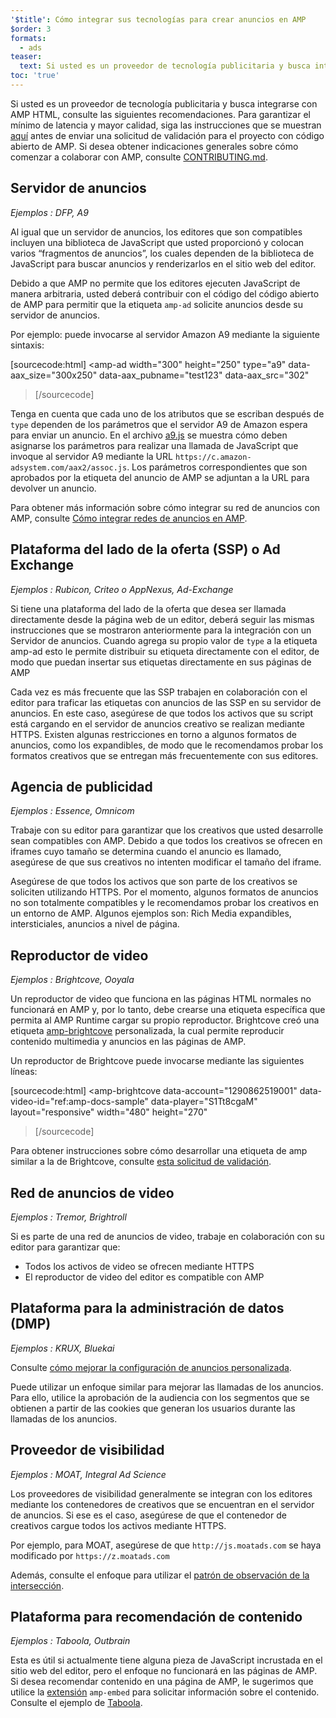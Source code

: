 ```yaml
---
'$title': Cómo integrar sus tecnologías para crear anuncios en AMP
$order: 3
formats:
  - ads
teaser:
  text: Si usted es un proveedor de tecnología publicitaria y busca integrarse con AMP HTML, consulte las siguientes recomendaciones.
toc: 'true'
---
```


<!--
This file is imported from https://github.com/ampproject/amphtml/blob/master/ads/_integration-guide.md.
Please do not change this file.
If you have found a bug or an issue please
have a look and request a pull request there.
-->

Si usted es un proveedor de tecnología publicitaria y busca integrarse con AMP HTML, consulte las siguientes recomendaciones. Para garantizar el mínimo de latencia y mayor calidad, siga las instrucciones que se muestran [aquí](https://github.com/ampproject/amphtml/blob/master/ads/../3p/README.md#ads) antes de enviar una solicitud de validación para el proyecto con código abierto de AMP. Si desea obtener indicaciones generales sobre cómo comenzar a colaborar con AMP, consulte [CONTRIBUTING.md](https://github.com/ampproject/amphtml/blob/master/ads/../CONTRIBUTING.md).

## Servidor de anuncios <a name="ad-server"></a>

_Ejemplos : DFP, A9_

Al igual que un servidor de anuncios, los editores que son compatibles incluyen una biblioteca de JavaScript que usted proporcionó y colocan varios “fragmentos de anuncios”, los cuales dependen de la biblioteca de JavaScript para buscar anuncios y renderizarlos en el sitio web del editor.

Debido a que AMP no permite que los editores ejecuten JavaScript de manera arbitraria, usted deberá contribuir con el código del código abierto de AMP para permitir que la etiqueta `amp-ad` solicite anuncios desde su servidor de anuncios.

Por ejemplo: puede invocarse al servidor Amazon A9 mediante la siguiente sintaxis:

[sourcecode:html]
<amp-ad
width="300"
height="250"
type="a9"
data-aax_size="300x250"
data-aax_pubname="test123"
data-aax_src="302"

> </amp-ad>
> [/sourcecode]

Tenga en cuenta que cada uno de los atributos que se escriban después de `type` dependen de los parámetros que el servidor A9 de Amazon espera para enviar un anuncio. En el archivo [a9.js](https://github.com/ampproject/amphtml/blob/master/ads/./a9.js) se muestra cómo deben asignarse los parámetros para realizar una llamada de JavaScript que invoque al servidor A9 mediante la URL `https://c.amazon-adsystem.com/aax2/assoc.js`. Los parámetros correspondientes que son aprobados por la etiqueta del anuncio de AMP se adjuntan a la URL para devolver un anuncio.

Para obtener más información sobre cómo integrar su red de anuncios con AMP, consulte [Cómo integrar redes de anuncios en AMP](https://github.com/ampproject/amphtml/blob/master/ads/README.md).

## Plataforma del lado de la oferta (SSP) o Ad Exchange <a name="supply-side-platform-ssp-or-an-ad-exchange"></a>

_Ejemplos : Rubicon, Criteo o AppNexus, Ad-Exchange_

Si tiene una plataforma del lado de la oferta que desea ser llamada directamente desde la página web de un editor, deberá seguir las mismas instrucciones que se mostraron anteriormente para la integración con un Servidor de anuncios. Cuando agrega su propio valor de `type` a la etiqueta amp-ad esto le permite distribuir su etiqueta directamente con el editor, de modo que puedan insertar sus etiquetas directamente en sus páginas de AMP

Cada vez es más frecuente que las SSP trabajen en colaboración con el editor para traficar las etiquetas con anuncios de las SSP en su servidor de anuncios. En este caso, asegúrese de que todos los activos que su script está cargando en el servidor de anuncios creativo se realizan mediante HTTPS. Existen algunas restricciones en torno a algunos formatos de anuncios, como los expandibles, de modo que le recomendamos probar los formatos creativos que se entregan más frecuentemente con sus editores.

## Agencia de publicidad <a name="ad-agency"></a>

_Ejemplos : Essence, Omnicom_

Trabaje con su editor para garantizar que los creativos que usted desarrolle sean compatibles con AMP. Debido a que todos los creativos se ofrecen en iframes cuyo tamaño se determina cuando el anuncio es llamado, asegúrese de que sus creativos no intenten modificar el tamaño del iframe.

Asegúrese de que todos los activos que son parte de los creativos se soliciten utilizando HTTPS. Por el momento, algunos formatos de anuncios no son totalmente compatibles y le recomendamos probar los creativos en un entorno de AMP. Algunos ejemplos son: Rich Media expandibles, intersticiales, anuncios a nivel de página.

## Reproductor de video <a name="video-player"></a>

_Ejemplos : Brightcove, Ooyala_

Un reproductor de video que funciona en las páginas HTML normales no funcionará en AMP y, por lo tanto, debe crearse una etiqueta específica que permita al AMP Runtime cargar su propio reproductor. Brightcove creó una etiqueta [amp-brightcove](https://github.com/ampproject/amphtml/blob/master/extensions/amp-brightcove/amp-brightcove.md) personalizada, la cual permite reproducir contenido multimedia y anuncios en las páginas de AMP.

Un reproductor de Brightcove puede invocarse mediante las siguientes líneas:

[sourcecode:html]
<amp-brightcove
data-account="1290862519001"
data-video-id="ref:amp-docs-sample"
data-player="S1Tt8cgaM"
layout="responsive"
width="480"
height="270"

> </amp-brightcove>
> [/sourcecode]

Para obtener instrucciones sobre cómo desarrollar una etiqueta de amp similar a la de Brightcove, consulte [esta solicitud de validación](https://github.com/ampproject/amphtml/pull/1052).

## Red de anuncios de video <a name="video-ad-network"></a>

_Ejemplos : Tremor, Brightroll_

Si es parte de una red de anuncios de video, trabaje en colaboración con su editor para garantizar que:

- Todos los activos de video se ofrecen mediante HTTPS
- El reproductor de video del editor es compatible con AMP

## Plataforma para la administración de datos (DMP) <a name="data-management-platform-dmp"></a>

_Ejemplos : KRUX, Bluekai_

Consulte [cómo mejorar la configuración de anuncios personalizada](https://amp.dev/documentation/components/amp-ad#enhance-incoming-ad-configuration).

Puede utilizar un enfoque similar para mejorar las llamadas de los anuncios. Para ello, utilice la aprobación de la audiencia con los segmentos que se obtienen a partir de las cookies que generan los usuarios durante las llamadas de los anuncios.

## Proveedor de visibilidad <a name="viewability-provider"></a>

_Ejemplos : MOAT, Integral Ad Science_

Los proveedores de visibilidad generalmente se integran con los editores mediante los contenedores de creativos que se encuentran en el servidor de anuncios. Si ese es el caso, asegúrese de que el contenedor de creativos cargue todos los activos mediante HTTPS.

Por ejemplo, para MOAT, asegúrese de que `http://js.moatads.com` se haya modificado por `https://z.moatads.com`

Además, consulte el enfoque para utilizar el [patrón de observación de la intersección](https://github.com/ampproject/amphtml/blob/master/ads/README.md#ad-viewability).

## Plataforma para recomendación de contenido <a name="content-recommendation-platform"></a>

_Ejemplos : Taboola, Outbrain_

Esta es útil si actualmente tiene alguna pieza de JavaScript incrustada en el sitio web del editor, pero el enfoque no funcionará en las páginas de AMP. Si desea recomendar contenido en una página de AMP, le sugerimos que utilice la [extensión](https://amp.dev/documentation/components/amp-ad) `amp-embed` para solicitar información sobre el contenido. Consulte el ejemplo de [Taboola](https://github.com/ampproject/amphtml/blob/master/ads/taboola.md).
